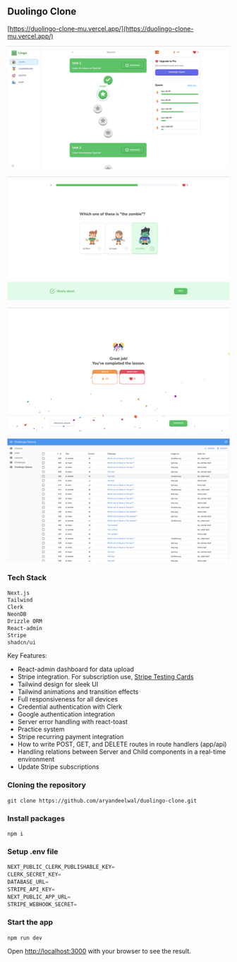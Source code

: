 ## Duolingo Clone 

[https://duolingo-clone-mu.vercel.app/](https://duolingo-clone-mu.vercel.app/)

![LingoPage](https://raw.githubusercontent.com/aryandeelwal/duolingo-clone/4b1715ccc086af170d2e7436323cd5f95fecc188/learn.png)

![LingoQuizPage](https://raw.githubusercontent.com/aryandeelwal/duolingo-clone/4b1715ccc086af170d2e7436323cd5f95fecc188/quiz.png)

![LingoQuizCompletePage](https://raw.githubusercontent.com/aryandeelwal/duolingo-clone/4b1715ccc086af170d2e7436323cd5f95fecc188/unit_complete.png)

![LingoAdminDashboardPage](https://raw.githubusercontent.com/aryandeelwal/duolingo-clone/4b1715ccc086af170d2e7436323cd5f95fecc188/admin_dashboard.png)


### Tech Stack
```
Next.js
Tailwind
Clerk
NeonDB
Drizzle ORM
React-admin
Stripe
shadcn/ui
```

Key Features:

- React-admin dashboard for data upload
- Stripe integration. For subscription use, [Stripe Testing Cards](https://stripe.com/docs/testing)
- Tailwind design for sleek UI
- Tailwind animations and transition effects
- Full responsiveness for all devices
- Credential authentication with Clerk
- Google authentication integration
- Server error handling with react-toast
- Practice system
- Stripe recurring payment integration
- How to write POST, GET, and DELETE routes in route handlers (app/api)
- Handling relations between Server and Child components in a real-time environment
- Update Stripe subscriptions

### Cloning the repository

```shell
git clone https://github.com/aryandeelwal/duolingo-clone.git
```
### Install packages

```shell
npm i
```
### Setup .env file

```js
NEXT_PUBLIC_CLERK_PUBLISHABLE_KEY=
CLERK_SECRET_KEY=
DATABASE_URL=
STRIPE_API_KEY=
NEXT_PUBLIC_APP_URL=
STRIPE_WEBHOOK_SECRET=
```

### Start the app

```shell
npm run dev
```

Open [http://localhost:3000](http://localhost:3000) with your browser to see the result.
